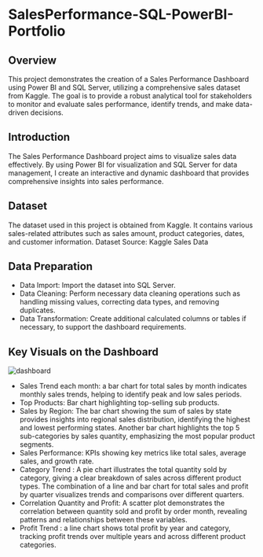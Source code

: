 # SalesPerformance-SQL-PowerBI-Portfolio
## Overview
This project demonstrates the creation of a Sales Performance Dashboard using Power BI and SQL Server, utilizing a comprehensive sales dataset from Kaggle. The goal is to provide a robust analytical tool for stakeholders to monitor and evaluate sales performance, identify trends, and make data-driven decisions.

## Introduction
The Sales Performance Dashboard project aims to visualize sales data effectively. By using Power BI for visualization and SQL Server for data management, I create an interactive and dynamic dashboard that provides comprehensive insights into sales performance.

## Dataset
The dataset used in this project is obtained from Kaggle. It contains various sales-related attributes such as sales amount, product categories, dates, and customer information.
Dataset Source: Kaggle Sales Data

## Data Preparation
- Data Import: Import the dataset into SQL Server.
- Data Cleaning: Perform necessary data cleaning operations such as handling missing values, correcting data types, and removing duplicates.
- Data Transformation: Create additional calculated columns or tables if necessary, to support the dashboard requirements.

## Key Visuals on the Dashboard
![dashboard](https://github.com/tasyyfry/SalesPerformance-SQL-PowerBI-Portfolio/assets/107866122/fbb2b9b7-42c7-45d3-9f5c-89bd6b116851)
- Sales Trend each month: a bar chart for total sales by month indicates monthly sales trends, helping to identify peak and low sales periods.
- Top Products: Bar chart highlighting top-selling sub products.
- Sales by Region: The bar chart showing the sum of sales by state provides insights into regional sales distribution, identifying the highest and lowest performing states. Another bar chart highlights the top 5 sub-categories by sales quantity, emphasizing the most popular product segments.
- Sales Performance: KPIs showing key metrics like total sales, average sales, and growth rate.
- Category Trend : A pie chart illustrates the total quantity sold by category, giving a clear breakdown of sales across different product types. The combination of a line and bar chart for total sales and profit by quarter visualizes trends and comparisons over different quarters. 
- Correlation Quantity and Profit: A scatter plot demonstrates the correlation between quantity sold and profit by order month, revealing patterns and relationships between these variables.
- Profit Trend : a line chart shows total profit by year and category, tracking profit trends over multiple years and across different product categories.
